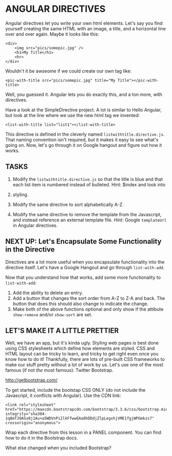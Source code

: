 ANGULAR DIRECTIVES
==================

Angular directives let you write your own html elements. Let's say you find yourself creating the same HTML with an
image, a title, and a horizontal line over and over again. Maybe it looks like this:


    <div>
        <img src="pics/somepic.jpg" />
        <h1>My Title</h1>
        <hr>
    </div>
    
Wouldn't it be awseome if we could create our own tag like:

    <pic-with-title src="pics/somepic.jpg" title="My Title"></pic-with-title>
    
Well, you guessed it. Angular lets you do exactly this, and a ton more, with directives.

Have a look at the SimpleDirective project. A lot is similar to Hello Angular, but look at the line where we 
use the new html tag we invented:

    <list-with-title list="list1"></list-with-title>
    
This directive is defined in the cleverly named `listwithtitle.directive.js`. That naming convention isn't required,
but it makes it easy to see what's going on.  Now, let's go through it on Google hangout and figure out how it works.

TASKS
-----

1. Modify the `listwithtitle.directive.js` so that the title is blue and that each list item is numbered instead
of bulleted. Hint: $index and look into <li> styling.

2. Modify the same directive to sort alphabetically A-Z.

3. Modify the same directive to remove the template from the Javascript, and instead reference an external template
file. Hint: Google `templateUrl` in Angular directives.


NEXT UP: Let's Encapsulate Some Functionality in the Directive
--------------------------------------------------------------

Directives are a lot more useful when you encapsulate functionality into the directive itself. Let's have a Google 
Hangout and go through `list-with-add`.

Now that you understand how that works, add some more functionality to `list-with-add`:

1. Add the ability to delete an entry.
2. Add a button that changes the sort order from A-Z to Z-A and back. The button that does this should also change
to indicate the change.
3. Make both of the above functions optional and only show if the attibute `show-remove` and/or `show-sort` are set.

LET'S MAKE IT A LITTLE PRETTIER
-------------------------------

Well, we have an app, but it's kinda ugly. Styling web pages is best done using CSS stylesheets which define how 
elements are styled. CSS and HTML layout can be tricky to learn, and tricky to get right even once you know how
to do it! Thankfully, there are lots of pre-built CSS frameworks to make our stuff pretty without a lot of work
by us. Let's use one of the most famous (if not *the* most famous): Twitter Bootstrap.

http://getbootstrap.com/

To get started, include the bootstap CSS ONLY (do not include the Javascript, it conflicts with Angular). Use the CDN
link:

    <link rel="stylesheet" href="https://maxcdn.bootstrapcdn.com/bootstrap/3.3.6/css/bootstrap.min.css" 
    integrity="sha384-1q8mTJOASx8j1Au+a5WDVnPi2lkFfwwEAa8hDDdjZlpLegxhjVME1fgjWPGmkzs7" crossorigin="anonymous">

Wrap each directive from this lesson in a PANEL component. You can find how to do it in the Bootstrap docs.

What else changed when you included Bootstrap?

